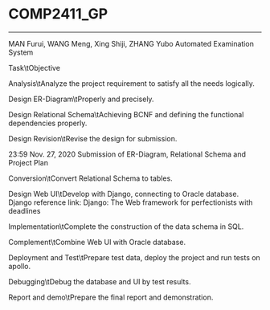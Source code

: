 # COMP2411_GP
---
MAN Furui, WANG Meng, Xing Shiji, ZHANG Yubo
Automated Examination System

Task\tObjective

Analysis\tAnalyze the project requirement to satisfy all the needs logically.

Design ER-Diagram\tProperly and precisely.

Design Relational Schema\tAchieving BCNF and defining the functional dependencies properly. 

Design Revision\tRevise the design for submission.

23:59 Nov. 27, 2020 Submission of ER-Diagram, Relational Schema and Project Plan

Conversion\tConvert Relational Schema to tables.

Design Web UI\tDevelop with Django, connecting to Oracle database. Django reference link: Django: The Web framework for perfectionists with deadlines

Implementation\tComplete the construction of the data schema in SQL.


Complement\tCombine Web UI with Oracle database.

Deployment and Test\tPrepare test data, deploy the project and run tests on apollo.

Debugging\tDebug the database and UI by test results.

Report and demo\tPrepare the final report and demonstration.


